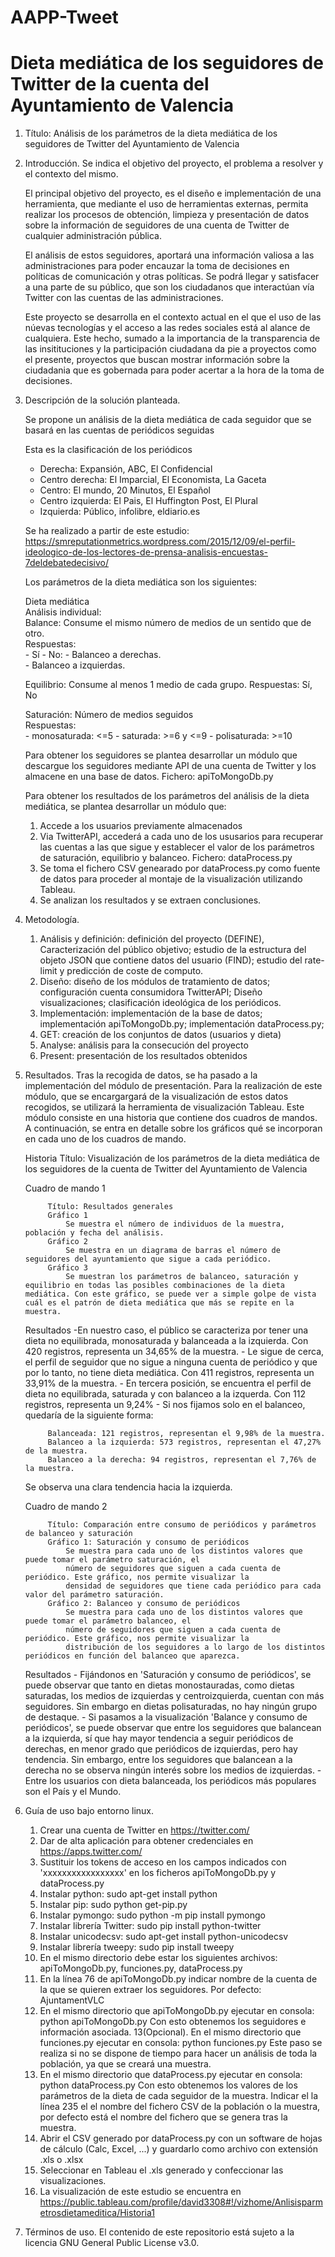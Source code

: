 # AAPP-Tweet
# Dieta mediática de los seguidores de Twitter de la cuenta del Ayuntamiento de Valencia

1. Título: Análisis de los parámetros de la dieta mediática de los seguidores de Twitter del Ayuntamiento de Valencia

2. Introducción. Se indica el objetivo del proyecto, el problema a resolver y el contexto del mismo.

    El principal objetivo del proyecto, es el diseño e implementación de una herramienta, que mediante el uso de herramientas externas, permita realizar los procesos de obtención, limpieza y presentación de datos sobre la información de seguidores de una cuenta de Twitter de cualquier administración pública.

    El análisis de estos seguidores, aportará una información valiosa a las administraciones para poder encauzar la toma de decisiones en políticas de comunicación y otras políticas. Se podrá llegar y satisfacer a una parte de su público, que son los ciudadanos que interactúan vía Twitter con las cuentas de las administraciones.

    Este proyecto se desarrolla en el contexto actual en el que el uso de las núevas tecnologías y el acceso a las redes sociales está al alance de cualquiera. Este hecho, sumado a la importancia de la transparencia de las insitituciones y la participación ciudadana da pie a proyectos como el presente, proyectos que buscan mostrar información sobre la ciudadania que es gobernada para poder acertar a la hora de la toma de decisiones.

3. Descripción de la solución planteada.

    Se propone un análisis de la dieta mediática de cada seguidor que se basará en las cuentas de periódicos seguidas

    Esta es la clasificación de los periódicos

    - Derecha: Expansión, ABC, El Confidencial
    - Centro derecha: El Imparcial, El Economista, La Gaceta
    - Centro: El mundo, 20 Minutos, El Español
    - Centro izquierda: El Pais, El Huffington Post, El Plural
    - Izquierda: Público, infolibre, eldiario.es

    Se ha realizado a partir de este estudio: https://smreputationmetrics.wordpress.com/2015/12/09/el-perfil-ideologico-de-los-lectores-de-prensa-analisis-encuestas-7deldebatedecisivo/

    Los parámetros de la dieta mediática son los siguientes:

    Dieta mediática                    
    Análisis individual:                                 
       Balance: Consume el mismo número de medios de un sentido que de otro.           
            Respuestas:    
                - Sí
                - No: - Balanceo a derechas.    
                      - Balanceo a izquierdas.

      Equilibrio: Consume al menos 1 medio de cada grupo.
            Respuestas:    Sí, No                    

      Saturación: Número de medios seguidos     
            Respuestas:    
                - monosaturada: <=5
                - saturada: >=6 y <=9
                - polisaturada: >=10


    Para obtener los seguidores se plantea desarrollar un módulo que descargue los seguidores mediante API de una cuenta de Twitter y los almacene en una base de datos. Fichero: apiToMongoDb.py

    Para obtener los resultados de los parámetros del análisis de la dieta mediática, se plantea desarrollar un módulo que:
    1. Accede a los usuarios previamente almacenados
    2. Via TwitterAPI, accederá a cada uno de los ususarios para recuperar las cuentas a las que sigue y establecer el valor de los parámetros de saturación, equilibrio y balanceo. Fichero: dataProcess.py
    3. Se toma el fichero CSV genearado por dataProcess.py como fuente de datos para proceder al montaje de la visualización utilizando Tableau.
    4. Se analizan los resultados y se extraen conclusiones.


4. Metodología.
    1. Análisis y definición: definición del proyecto (DEFINE), Caracterización del público objetivo; estudio de la estructura del objeto JSON que contiene datos del usuario (FIND); estudio del rate-limit y predicción de coste de computo.
    2. Diseño: diseño de los módulos de tratamiento de datos; configuración cuenta consumidora TwitterAPI; Diseño visualizaciones; clasificación ideológica de los periódicos.
    3. Implementación: implementación de la base de datos; implementación apiToMongoDb.py; implementación dataProcess.py;
    4. GET: creación de los conjuntos de datos (usuarios y dieta)
    5. Analyse: análisis para la consecución del proyecto
    6. Present: presentación de los resultados obtenidos

5. Resultados.
    Tras la recogida de datos, se ha pasado a la implementación del módulo de presentación. Para la realización de este módulo, que se encargargará de la visualización de estos datos recogidos, se utilizará la herramienta de visualización Tableau. Este módulo consiste en una historia que contiene dos cuadros de mandos. A continuación, se entra en detalle sobre los gráficos qué se incorporan en cada uno de los cuadros de mando.

    Historia
        Título: Visualización de los parámetros de la dieta mediática de los seguidores de la cuenta de Twitter del Ayuntamiento de Valencia
        
      Cuadro de mando 1
      
            Título: Resultados generales
            Gráfico 1
                Se muestra el número de individuos de la muestra, población y fecha del análisis.
            Gráfico 2
                Se muestra en un diagrama de barras el número de seguidores del ayuntamiento que sigue a cada periódico.
            Gráfico 3
                Se muestran los parámetros de balanceo, saturación y equilibrio en todas las posibles combinaciones de la dieta mediática. Con este gráfico, se puede ver a simple golpe de vista cuál es el patrón de dieta mediática que más se repite en la muestra.
   
   Resultados
        -En nuestro caso, el público se caracteriza por tener una dieta no equilibrada, monosaturada y balanceada a la izquierda. Con 420 registros, representa un 34,65% de la muestra.
        - Le sigue de cerca, el perfil de seguidor que no sigue a ninguna cuenta de periódico y que por lo tanto, no tiene dieta mediática. Con 411 registros, representa un 33,91% de la muestra.
        - En tercera posición, se encuentra el perfil de dieta no equilibrada, saturada y con balanceo a la izquerda. Con 112 registros, representa un 9,24%
        - Si nos fijamos solo en el balanceo, quedaría de la siguiente forma:
        
            Balanceada: 121 registros, representan el 9,98% de la muestra.
            Balanceo a la izquierda: 573 registros, representan el 47,27% de la muestra.
            Balanceo a la derecha: 94 registros, representan el 7,76% de la muestra.
       
      Se observa una clara tendencia hacia la izquierda.
                
      Cuadro de mando 2
      
            Título: Comparación entre consumo de periódicos y parámetros de balanceo y saturación
            Gráfico 1: Saturación y consumo de periódicos
                Se muestra para cada uno de los distintos valores que puede tomar el parámetro saturación, el
                número de seguidores que siguen a cada cuenta de periódico. Este gráfico, nos permite visualizar la
                densidad de seguidores que tiene cada periódico para cada valor del parámetro saturación.
            Gráfico 2: Balanceo y consumo de periódicos
                Se muestra para cada uno de los distintos valores que puede tomar el parámetro balanceo, el
                número de seguidores que siguen a cada cuenta de periódico. Este gráfico, nos permite visualizar la
                distribución de los seguidores a lo largo de los distintos periódicos en función del balanceo que aparezca.
        
    Resultados
        - Fijándonos en 'Saturación y consumo de periódicos', se puede observar que tanto en dietas monostauradas, como dietas saturadas, los medios de izquierdas y centroizquierda, cuentan con más seguidores. Sin embargo en dietas polisaturadas, no hay ningún grupo de destaque.
        - Si pasamos a la visualización 'Balance y consumo de periódicos', se puede observar que entre los seguidores que balancean a la izquierda, sí que hay mayor tendencia a seguir periódicos de derechas, en menor grado que periódicos de izquierdas, pero hay tendencia. Sin embargo, entre los seguidores que balancean a la derecha no se observa ningún interés sobre los medios de izquierdas.
        - Entre los usuarios con dieta balanceada, los periódicos más populares son el País y el Mundo.
        

6. Guía de uso bajo entorno linux.
    1. Crear una cuenta de Twitter en https://twitter.com/
    2. Dar de alta aplicación para obtener credenciales en https://apps.twitter.com/
    3. Sustituir los tokens de acceso en los campos indicados con 'xxxxxxxxxxxxxxxxx' en los ficheros apiToMongoDb.py y dataProcess.py
    4. Instalar python: sudo apt-get install python
    5. Instalar pip: sudo python get-pip.py
    6. Instalar pymongo: sudo python -m pip install pymongo
    7. Instalar librería Twitter: sudo pip install python-twitter
    8. Instalar unicodecsv: sudo apt-get install python-unicodecsv
    9. Instalar librería tweepy: sudo pip install tweepy
    10. En el mismo directorio debe estar los siguientes archivos: apiToMongoDb.py, funciones.py, dataProcess.py
    11. En la línea 76 de apiToMongoDb.py indicar nombre de la cuenta de la que se quieren extraer los seguidores. Por defecto: AjuntamentVLC
    12. En el mismo directorio que apiToMongoDb.py ejecutar en consola: python apiToMongoDb.py 
    Con esto obtenemos los seguidores e información asociada.
    13(Opcional). En el mismo directorio que funciones.py ejecutar en consola: python funciones.py
    Este paso se realiza si no se dispone de tiempo para hacer un análisis de toda la población, ya que se creará una muestra.
    14. En el mismo directorio que dataProcess.py ejecutar en consola: python dataProcess.py
    Con esto obtenemos los valores de los parámetros de la dieta de cada seguidor de la muestra. Indicar el la línea 235 el el nombre del fichero CSV de la población o la muestra, por defecto está el nombre del fichero que se genera tras la muestra.
    15. Abrir el CSV generado por dataProcess.py con un software de hojas de cálculo (Calc, Excel, ...) y guardarlo como archivo con extensión .xls o .xlsx
    16. Seleccionar en Tableau el .xls generado y confeccionar las visualizaciones.
    17. La visualización de este estudio se encuentra en https://public.tableau.com/profile/david3308#!/vizhome/Anlisisparmetrosdietameditica/Historia1

7. Términos de uso.
El contenido de este repositorio está sujeto a la licencia GNU General Public License v3.0.
